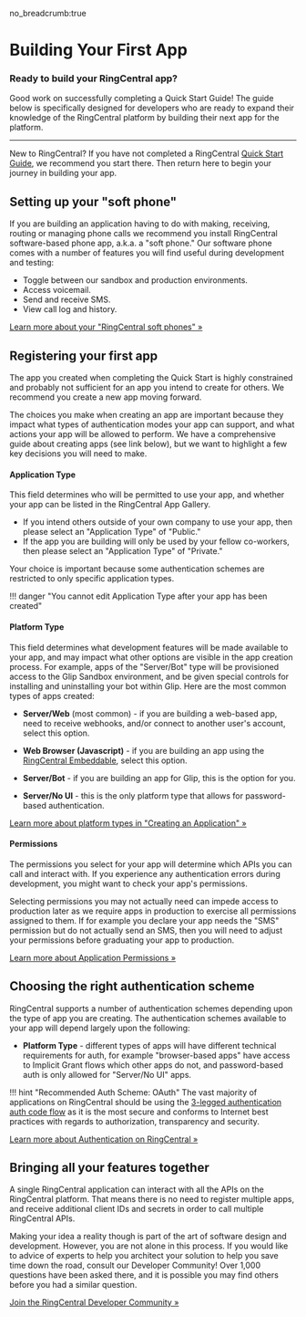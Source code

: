 no_breadcrumb:true

# Building Your First App

<div class="jumbotron pt-1">
  <h3 class="display-5">Ready to build your RingCentral app?</h3>
  <p class="lead">Good work on successfully completing a Quick Start Guide! The guide below is specifically designed for developers who are ready to expand their knowledge of the RingCentral platform by building their next app for the platform.</p>
  <hr class="my-4">
  <p>New to RingCentral? If you have not completed a RingCentral <a href="../../">Quick Start Guide</a>, we recommend you start there. Then return here to begin your journey in building your app.</p>
</div>

## Setting up your "soft phone"

If you are building an application having to do with making, receiving, routing or managing phone calls we recommend you install RingCentral software-based phone app, a.k.a. a "soft phone." Our software phone comes with a number of features you will find useful during development and testing:

* Toggle between our sandbox and production environments.
* Access voicemail.
* Send and receive SMS.
* View call log and history. 

[Learn more about your "RingCentral soft phones" &raquo;](../your-rc-phone)

## Registering your first app

The app you created when completing the Quick Start is highly constrained and probably not sufficient for an app you intend to create for others. We recommend you create a new app moving forward.

The choices you make when creating an app are important because they impact what types of authentication modes your app can support, and what actions your app will be allowed to perform. We have a comprehensive guide about creating apps (see link below), but we want to highlight a few key decisions you will need to make.

#### Application Type

This field determines who will be permitted to use your app, and whether your app can be listed in the RingCentral App Gallery. 

* If you intend others outside of your own company to use your app, then please select an "Application Type" of "Public."
* If the app you are building will only be used by your fellow co-workers, then please select an "Application Type" of "Private." 

Your choice is important because some authentication schemes are restricted to only specific application types. 

!!! danger "You cannot edit Application Type after your app has been created"

#### Platform Type

This field determines what development features will be made available to your app, and may impact what other options are visible in the app creation process. For example, apps of the "Server/Bot" type will be provisioned access to the Glip Sandbox environment, and be given special controls for installing and uninstalling your bot within Glip. Here are the most common types of apps created:

* **Server/Web** (most common) - if you are building a web-based app, need to receive webhooks, and/or connect to another user's account, select this option. 

* **Web Browser (Javascript)** - if you are building an app using the [RingCentral Embeddable](https://developers.ringcentral.com/embeddable-voice.html), select this option. 

* **Server/Bot** - if you are building an app for Glip, this is the option for you.

* **Server/No UI** - this is the only platform type that allows for password-based authentication.

[Learn more about platform types in "Creating an Application" &raquo;](../create-app/)

#### Permissions

The permissions you select for your app will determine which APIs you can call and interact with. If you experience any authentication errors during development, you might want to check your app's permissions.

Selecting permissions you may not actually need can impede access to production later as we require apps in production to exercise all permissions assigned to them. If for example you declare your app needs the "SMS" permission but do not actually send an SMS, then you will need to adjust your permissions before graduating your app to production.

[Learn more about Application Permissions &raquo;](../permissions/)

## Choosing the right authentication scheme

RingCentral supports a number of authentication schemes depending upon the type of app you are creating. The authentication schemes available to your app will depend largely upon the following:

* **Platform Type** - different types of apps will have different technical requirements for auth, for example "browser-based apps" have access to Implicit Grant flows which other apps do not, and password-based auth is only allowed for "Server/No UI" apps. 

!!! hint "Recommended Auth Scheme: OAuth"
    The vast majority of applications on RingCentral should be using the [3-legged authentication auth code flow](../../authentication/auth-code-flow/) as it is the most secure and conforms to Internet best practices with regards to authorization, transparency and security. 

[Learn more about Authentication on RingCentral &raquo;](../../authentication/)

## Bringing all your features together

A single RingCentral application can interact with all the APIs on the RingCentral platform. That means there is no need to register multiple apps, and receive additional client IDs and secrets in order to call multiple RingCentral APIs.

Making your idea a reality though is part of the art of software design and development. However, you are not alone in this process. If you would like to advice of experts to help you architect your solution to help you save time down the road, consult our Developer Community! Over 1,000 questions have been asked there, and it is possible you may find others before you had a similar question.

[Join the RingCentral Developer Community &raquo;](https://community.ringcentral.com)
